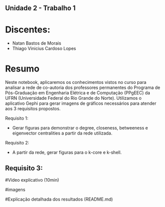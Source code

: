 ## Unidade 2 - Trabalho 1

# Discentes:
- Natan Bastos de Morais
- Thiago Vinicius Cardoso Lopes

# Resumo

Neste notebook, aplicaremos os conhecimentos vistos no curso para analisar a rede
de co-autoria dos professores permanentes do Programa de Pós-Graduação em
Engenharia Elétrica e de Computação (PPgEEC) da UFRN (Universidade Federal do Rio Grande do Norte).
Utilizamos o aplicativo Gephi para gerar imagens de gráficos necessários para atender aos 3 requisitos propostos.

Requisito 1:
- Gerar figuras para demonstrar o degree, closeness, betweeness e eigenvector centralities a partir da rede utilizada.

Requisito 2:
- A partir da rede, gerar figuras para o k-core e k-shell.

Requisito 3:
- 




#Vídeo explicativo (10min)


#imagens


#Explicação detalhada dos resultados (README.md)



